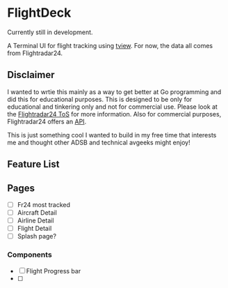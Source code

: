 # FlightDeck

Currently still in development.

A Terminal UI for flight tracking using [tview](https://github.com/rivo/tview). For now, the data all comes from Flightradar24.

## Disclaimer

I wanted to wrtie this mainly as a way to get better at Go programming and did this for educational purposes. This is designed to be only for educational and tinkering only and not for commercial use. Please look at the [Flightradar24 ToS](https://www.flightradar24.com/terms-and-conditions) for more information. Also for commercial purposes, Flightradar24 offers an [API](https://fr24api.flightradar24.com/).

This is just something cool I wanted to build in my free time that interests me and thought other ADSB and technical avgeeks might enjoy!

## Feature List

## Pages
- [ ] Fr24 most tracked
- [ ] Aircraft Detail
- [ ] Airline Detail
- [ ] Flight Detail
- [ ] Splash page?

### Components

- [ ] Flight Progress bar
- [ ]

